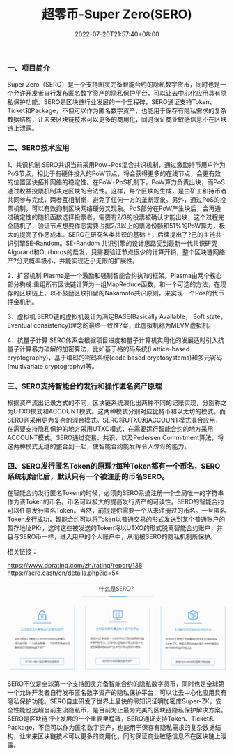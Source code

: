 ﻿---
weight: 
title: "超零币-Super Zero(SERO)"
description: "Super Zero（SERO）是一个支持图灵完备智能合约的隐私数字货币，同时也是一个允许开发者自行发布匿名数字资产的隐私保护平台，可以让去中心化应用具有隐私保护功能"
date: 2022-07-20T21:57:40+08:00
lastmod: 2022-07-20T16:45:40+08:00
draft: false
authors: ["MineW"]
featuredImage: "chaolingbi-super-zerosero.webp"
link: "https://sero.cash/cn/"
tags: ["数字代币","超零币-Super Zero(SERO)"]
categories: ["navigation"]
navigation: ["数字代币"]
lightgallery: true
toc: true
pinned: false
recommend: false
recommend1: false
---
### 一、项目简介

Super Zero（SERO）是一个支持图灵完备智能合约的隐私数字货币，同时也是一个允许开发者自行发布匿名数字资产的隐私保护平台，可以让去中心化应用具有隐私保护功能。SERO是区块链行业发展的一个里程碑，SERO通证支持Token、Ticket和Package，不但可以作为匿名数字资产，也能用于保存有隐私需求的复杂数据结构，让未来区块链技术可以更多的商用化，同时保证商业敏感信息不在区块链上泄露。



### 二、SERO技术应用

1、共识机制
SERO共识当前采用Pow+Pos混合共识机制，通过激励持币用户作为PoS节点，相比于有硬件投入的PoW节点，将会获得更多的在线节点，会更有效的位置区块拓扑网络的稳定性。在PoW+PoS机制下，PoW算力负责出块，而PoS通过权益投票机制决定区块的合法性。这样，每个区块的生成，是由矿工和持币者共同参与完成，两者互相制衡，避免了任何一方的垄断现象。另外，通过PoS的投票机制，可以有效抑制区块网络硬分叉现象。PoS部分在PoW产生块后，会再通过确定性的随机函数选择投票者，需要有2/3的投票被确认才能出块，这个过程完全随机了，验证节点想要作恶需要占据2/3以上的票池份额和51%的PoW算力，极大的提高了作恶成本。SERO在研究各类共识的基础上，后续提出了?己的主链共识引擎SE-Random。SE-Random 共识引擎的设计思路受到最新一代共识研究Algorand和Ourboros的启发，只需要验证节点很少的计算开销，整个区块链网络产?分叉概率极小，并能实现近乎无限的扩展性。

2、扩容机制
Plasma是一个激励和强制智能合约执?的框架。Plasma由两个核心部分构成:重组所有区块链计算为一组MapReduce函数，和一个可选的方法，在现存的区块链上，以不鼓励区块扣留的Nakamoto共识原则，来实现一个Pos的代币押金机制。

3、虚拟机
SERO链的虚拟机设计为满足BASE(Basically Available， Soft state，Eventual consistency)理念的最终一致性?案，此虚拟机称为MEVM虚拟机。

4、抗量子计算
SERO体系会根据项目进度和量子计算机实用化的发展适时引入抗量子计算暴力破解的加密算法，比如基于格的码系统(Lattice-based cryptography)，基于编码的密码系统(code based cryptosystems)和多元密码(multivariate cryptography)等。



### 三、SERO支持智能合约发行和操作匿名资产原理

根据资产流出记录方式的不同，区块链系统演化出两种不同的记账实现，分别称之为UTXO模式和ACCOUNT模式。这两种模式分别对应比特币和以太坊的模式。而SERO则采用更为复杂的混合模式。SERO将UTXO和ACCOUNT模式混合应用，在需要支持隐私保护的地方采用UTXO模式，在需要运行智能合约的地方采用ACCOUNT模式。SERO通过交易、共识、以及Pedersen Commitment算法，将这两种模式无缝的整合到一起，使智能合约能发挥令人惊讶的能力。



### 四、SERO发行匿名Token的原理?每种Token都有一个币名，SERO系统初始化后，默认只有一个被注册的币名SERO。

在智能合约发行匿名Token的时候，必须向SERO系统注册一个全局唯一的字符串作为该Token的币名。币名可以极大的提高发行资产的可读性。SERO的智能合约可以任意发行匿名Token。当然，前提是你需要一个从未注册过的币名。一旦匿名Token发行成功，智能合约可以将Token以普通交易的形式发送到某个普通账户的暂存地址PKr，这时这些被发送的Token将以UTXO的形式脱离智能合约账户，并且与SERO币一样，进入用户的个人账户中，从而被SERO的隐私机制所保护。

相关链接：

https://www.dprating.com/zh/rating/report/138
https://sero.cash/cn/details.php?id=54

![image-20220720160148716](image-20220720160148716.png)

SERO不仅是全球第一个支持图灵完备智能合约的隐私数字货币，同时也是全球第一个允许开发者自行发布匿名数字资产的隐私保护平台，可以让去中心化应用具有隐私保护功能。SERO自主研发了世界上最快的零知识证明加密库Super-ZK，安全性能也远超当前主流隐私币，是目前为止最为完美的区块链隐私保护解决方案。SERO是区块链行业发展的一个重要里程碑，SERO通证支持Token、Ticket和Package，不但可以作为匿名数字资产，也能用于保存有隐私需求的复杂数据结构，让未来区块链技术可以更多的商用化，同时保证商业敏感信息不在区块链上泄露。